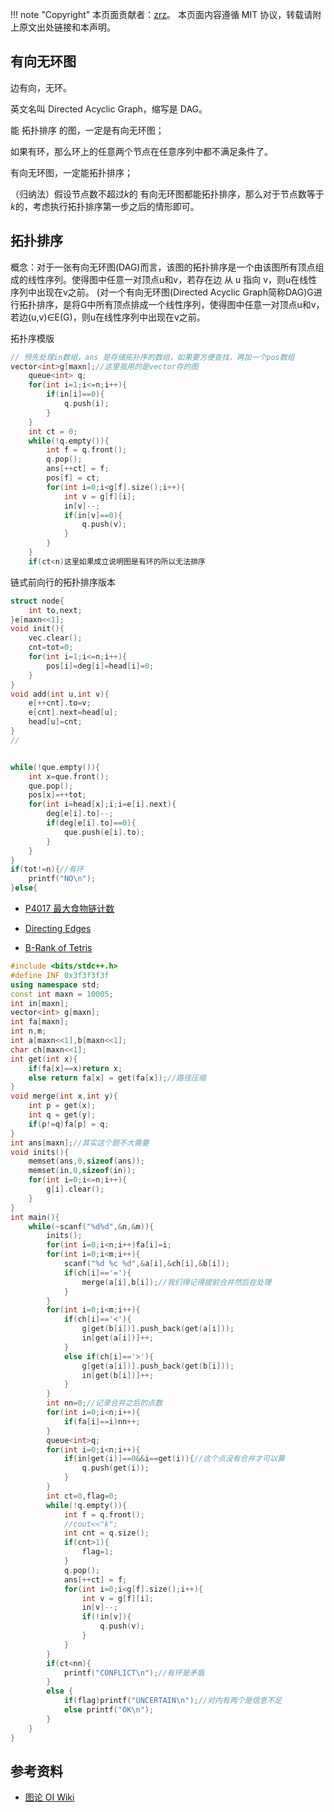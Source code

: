 !!! note "Copyright"
    本页面贡献者：[zrz](https://github.com/BehindShadow)。
    本页面内容遵循 MIT 协议，转载请附上原文出处链接和本声明。

## 有向无环图
边有向，无环。

英文名叫 Directed Acyclic Graph，缩写是 DAG。

能 拓扑排序 的图，一定是有向无环图；

如果有环，那么环上的任意两个节点在任意序列中都不满足条件了。

有向无环图，一定能拓扑排序；

（归纳法）假设节点数不超过$k$的 有向无环图都能拓扑排序，那么对于节点数等于$k$的，考虑执行拓扑排序第一步之后的情形即可。

## 拓扑排序

概念：对于一张有向无环图(DAG)而言，该图的拓扑排序是一个由该图所有顶点组成的线性序列。使得图中任意一对顶点u和v，若存在边 从 u 指向 v，则u在线性序列中出现在v之前。
(对一个有向无环图(Directed Acyclic Graph简称DAG)G进行拓扑排序，是将G中所有顶点排成一个线性序列，使得图中任意一对顶点u和v，若边(u,v)∈E(G)，则u在线性序列中出现在v之前。

拓扑序模版
```cpp
// 预先处理in数组，ans 是存储拓扑序的数组，如果要方便查找，再加一个pos数组
vector<int>g[maxn];//这里我用的是vector存的图
	queue<int> q;
	for(int i=1;i<=n;i++){
		if(in[i]==0){
			q.push(i);
		}
	}
	int ct = 0;
	while(!q.empty()){
		int f = q.front();
		q.pop();
		ans[++ct] = f;
		pos[f] = ct;
		for(int i=0;i<g[f].size();i++){
			int v = g[f][i];
			in[v]--;
			if(in[v]==0){
				q.push(v);
			}
		}
	}
	if(ct<n)这里如果成立说明图是有环的所以无法排序
```
链式前向行的拓扑排序版本
```c++
struct node{
    int to,next;
}e[maxn<<1];
void init(){
    vec.clear();
    cnt=tot=0;
    for(int i=1;i<=n;i++){
        pos[i]=deg[i]=head[i]=0;
    }
}
void add(int u,int v){
    e[++cnt].to=v;
    e[cnt].next=head[u];
    head[u]=cnt;
}
//


while(!que.empty()){    
    int x=que.front();
    que.pop();
    pos[x]=++tot;
    for(int i=head[x];i;i=e[i].next){
        deg[e[i].to]--;
        if(deg[e[i].to]==0){
            que.push(e[i].to);
        }
    }
}
if(tot!=n){//有环
    printf("NO\n");
}else{

```

- [P4017 最大食物链计数](https://www.luogu.com.cn/problem/P4017)
    
- [Directing Edges](https://vjudge.net/problem/CodeForces-1385E)

- [B-Rank of Tetris](https://vjudge.net/contest/399479#problem/B)


```cpp
#include <bits/stdc++.h>
#define INF 0x3f3f3f3f
using namespace std;
const int maxn = 10005;
int in[maxn];
vector<int> g[maxn];
int fa[maxn];
int n,m;
int a[maxn<<1],b[maxn<<1];
char ch[maxn<<1];
int get(int x){
	if(fa[x]==x)return x;
	else return fa[x] = get(fa[x]);//路径压缩
}
void merge(int x,int y){
	int p = get(x);
	int q = get(y);
	if(p!=q)fa[p] = q;
}
int ans[maxn];//其实这个题不大需要
void inits(){
	memset(ans,0,sizeof(ans));
	memset(in,0,sizeof(in));
	for(int i=0;i<=n;i++){
		g[i].clear();
	}
}
int main(){
	while(~scanf("%d%d",&n,&m)){
		inits();
		for(int i=0;i<n;i++)fa[i]=i;
		for(int i=0;i<m;i++){
			scanf("%d %c %d",&a[i],&ch[i],&b[i]);
			if(ch[i]=='='){
				merge(a[i],b[i]);//我们得记得提前合并然后在处理
			}
		}
		for(int i=0;i<m;i++){
			if(ch[i]=='<'){
				g[get(b[i])].push_back(get(a[i]));
				in[get(a[i])]++;
			}
			else if(ch[i]=='>'){
				g[get(a[i])].push_back(get(b[i]));
				in[get(b[i])]++;
			}
		}
		int nn=0;//记录合并之后的点数
		for(int i=0;i<n;i++){
			if(fa[i]==i)nn++;
		}
		queue<int>q;
		for(int i=0;i<n;i++){
			if(in[get(i)]==0&&i==get(i)){//这个点没有合并才可以算
				q.push(get(i));
			}
		}
		int ct=0,flag=0;
		while(!q.empty()){
			int f = q.front();
			//cout<<"k";
			int cnt = q.size();
			if(cnt>1){
				flag=1;
			}
			q.pop();
			ans[++ct] = f;
			for(int i=0;i<g[f].size();i++){
				int v = g[f][i];
				in[v]--;
				if(!in[v]){
					q.push(v);
				}
			}
		}
		if(ct<nn){
			printf("CONFLICT\n");//有环是矛盾
		}
		else {
			if(flag)printf("UNCERTAIN\n");//对内有两个是信息不足
			else printf("OK\n");
		}
	}
} 
```
## 参考资料
- [图论 OI Wiki](https://oi-wiki.org/graph/mst/)